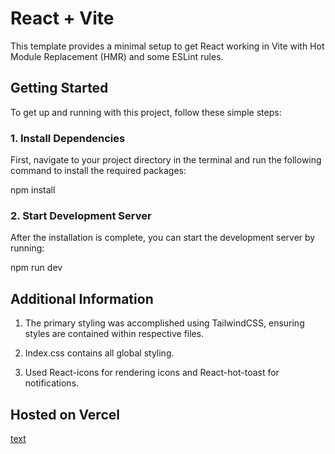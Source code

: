 # React + Vite

This template provides a minimal setup to get React working in Vite with Hot Module Replacement (HMR) and some ESLint rules.

## Getting Started

To get up and running with this project, follow these simple steps:

### 1. Install Dependencies

First, navigate to your project directory in the terminal and run the following command to install the required packages:

npm install

### 2. Start Development Server

After the installation is complete, you can start the development server by running:

npm run dev

## Additional Information

1. The primary styling was accomplished using TailwindCSS, ensuring styles are contained within respective files.

2. Index.css contains all global styling.

3. Used React-icons for rendering icons and React-hot-toast for notifications.

## Hosted on Vercel

[text](https://bitespeed-frontend-task-bysourabh.vercel.app/)
